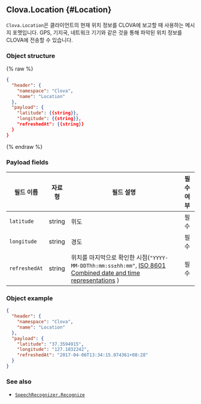 ## Clova.Location {#Location}

`Clova.Location`은 클라이언트의 현재 위치 정보를 CLOVA에 보고할 때 사용하는 메시지 포맷입니다. GPS, 기지국, 네트워크 기기와 같은 것을 통해 파악된 위치 정보를 CLOVA에 전송할 수 있습니다.

### Object structure

{% raw %}
```json
{
  "header": {
    "namespace": "Clova",
    "name": "Location"
  },
  "payload": {
    "latitude": {{string}},
    "longitude": {{string}},
    "refreshedAt": {{string}}
  }
}
```
{% endraw %}

### Payload fields

| 필드 이름       | 자료형    | 필드 설명                     | 필수 여부 |
|---------------|---------|-----------------------------|:---------:|
| `latitude`      | string  | 위도                                                                                     | 필수 |
| `longitude`     | string  | 경도                                                                                     | 필수 |
| `refreshedAt`   | string  | 위치를 마지막으로 확인한 시점(`"YYYY-MM-DDThh:mm:ss±hh:mm"`, <a href="https://en.wikipedia.org/wiki/ISO_8601#Combined_date_and_time_representations" target="_blank">ISO 8601 Combined date and time representations</a> ) | 필수 |

### Object example

```json
{
  "header": {
    "namespace": "Clova",
    "name": "Location"
  },
  "payload": {
    "latitude": "37.3594915",
    "longitude": "127.1032242",
    "refreshedAt": "2017-04-06T13:34:15.074361+08:28"
  }
}
```

### See also

* [`SpeechRecognizer.Recognize`](/Develop/References/MessageInterfaces/SpeechRecognizer.md#Recognize)
